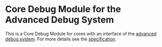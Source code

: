 # Core Debug Module for the Advanced Debug System

This is a Core Debug Module for cores with an interface of the
[advanced debug system]. For more details see the [specification].

[advanced debug system]: http://opencores.org/project,adv_debug_sys
[specification]: ../../../../../doc/cdm_ads/specification.md
